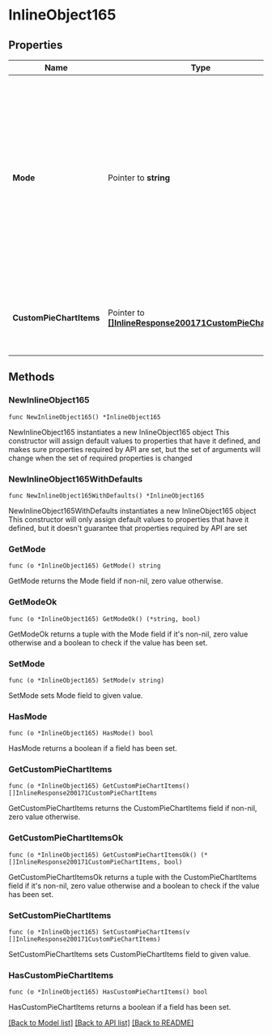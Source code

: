 # InlineObject165

## Properties

Name | Type | Description | Notes
------------ | ------------- | ------------- | -------------
**Mode** | Pointer to **string** |     The traffic analysis mode for the network. Can be one of &#39;disabled&#39; (do not collect traffic types),     &#39;basic&#39; (collect generic traffic categories), or &#39;detailed&#39; (collect destination hostnames).  | [optional] 
**CustomPieChartItems** | Pointer to [**[]InlineResponse200171CustomPieChartItems**](InlineResponse200171CustomPieChartItems.md) | The list of items that make up the custom pie chart for traffic reporting. | [optional] 

## Methods

### NewInlineObject165

`func NewInlineObject165() *InlineObject165`

NewInlineObject165 instantiates a new InlineObject165 object
This constructor will assign default values to properties that have it defined,
and makes sure properties required by API are set, but the set of arguments
will change when the set of required properties is changed

### NewInlineObject165WithDefaults

`func NewInlineObject165WithDefaults() *InlineObject165`

NewInlineObject165WithDefaults instantiates a new InlineObject165 object
This constructor will only assign default values to properties that have it defined,
but it doesn't guarantee that properties required by API are set

### GetMode

`func (o *InlineObject165) GetMode() string`

GetMode returns the Mode field if non-nil, zero value otherwise.

### GetModeOk

`func (o *InlineObject165) GetModeOk() (*string, bool)`

GetModeOk returns a tuple with the Mode field if it's non-nil, zero value otherwise
and a boolean to check if the value has been set.

### SetMode

`func (o *InlineObject165) SetMode(v string)`

SetMode sets Mode field to given value.

### HasMode

`func (o *InlineObject165) HasMode() bool`

HasMode returns a boolean if a field has been set.

### GetCustomPieChartItems

`func (o *InlineObject165) GetCustomPieChartItems() []InlineResponse200171CustomPieChartItems`

GetCustomPieChartItems returns the CustomPieChartItems field if non-nil, zero value otherwise.

### GetCustomPieChartItemsOk

`func (o *InlineObject165) GetCustomPieChartItemsOk() (*[]InlineResponse200171CustomPieChartItems, bool)`

GetCustomPieChartItemsOk returns a tuple with the CustomPieChartItems field if it's non-nil, zero value otherwise
and a boolean to check if the value has been set.

### SetCustomPieChartItems

`func (o *InlineObject165) SetCustomPieChartItems(v []InlineResponse200171CustomPieChartItems)`

SetCustomPieChartItems sets CustomPieChartItems field to given value.

### HasCustomPieChartItems

`func (o *InlineObject165) HasCustomPieChartItems() bool`

HasCustomPieChartItems returns a boolean if a field has been set.


[[Back to Model list]](../README.md#documentation-for-models) [[Back to API list]](../README.md#documentation-for-api-endpoints) [[Back to README]](../README.md)


